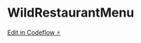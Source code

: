 # WildRestaurantMenu

[Edit in Codeflow ⚡️](https://stackblitz.com/~/github.com/NeliaCou/WildRestaurantMenu)